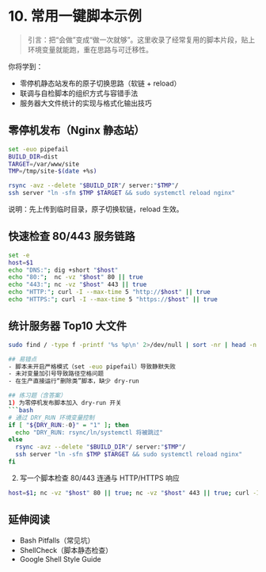 # 10. 常用一键脚本示例

> 引言：把“会做”变成“做一次就够”。这里收录了经常复用的脚本片段，贴上环境变量就能跑，重在思路与可迁移性。

你将学到：
- 零停机静态站发布的原子切换思路（软链 + reload）
- 联调与自检脚本的组织方式与容错手法
- 服务器大文件统计的实现与格式化输出技巧

## 零停机发布（Nginx 静态站）

```bash
set -euo pipefail
BUILD_DIR=dist
TARGET=/var/www/site
TMP=/tmp/site-$(date +%s)

rsync -avz --delete "$BUILD_DIR"/ server:"$TMP"/
ssh server "ln -sfn $TMP $TARGET && sudo systemctl reload nginx"
```

说明：先上传到临时目录，原子切换软链，reload 生效。

## 快速检查 80/443 服务链路

```bash
set -e
host=$1
echo "DNS:"; dig +short "$host"
echo "80:";  nc -vz "$host" 80 || true
echo "443:"; nc -vz "$host" 443 || true
echo "HTTP:"; curl -I --max-time 5 "http://$host" || true
echo "HTTPS:"; curl -I --max-time 5 "https://$host" || true
```

## 统计服务器 Top10 大文件

```bash
sudo find / -type f -printf '%s %p\n' 2>/dev/null | sort -nr | head -n 10 | awk '{printf "%0.2f MB  %s\n", $1/1024/1024, substr($0,index($0,$2))}'

## 易错点
- 脚本未开启严格模式（set -euo pipefail）导致静默失败
- 未对变量加引号导致路径空格问题
- 在生产直接运行“删除类”脚本，缺少 dry-run

## 练习题（含答案）
1) 为零停机发布脚本加入 dry-run 开关
```bash
# 通过 DRY_RUN 环境变量控制
if [ "${DRY_RUN:-0}" = "1" ]; then
  echo "DRY_RUN: rsync/ln/systemctl 将被跳过"
else
  rsync -avz --delete "$BUILD_DIR"/ server:"$TMP"/
  ssh server "ln -sfn $TMP $TARGET && sudo systemctl reload nginx"
fi
```
2) 写一个脚本检查 80/443 连通与 HTTP/HTTPS 响应
```bash
host=$1; nc -vz "$host" 80 || true; nc -vz "$host" 443 || true; curl -I "http://$host" || true; curl -I "https://$host" || true
```

## 延伸阅读
- Bash Pitfalls（常见坑）
- ShellCheck（脚本静态检查）
- Google Shell Style Guide